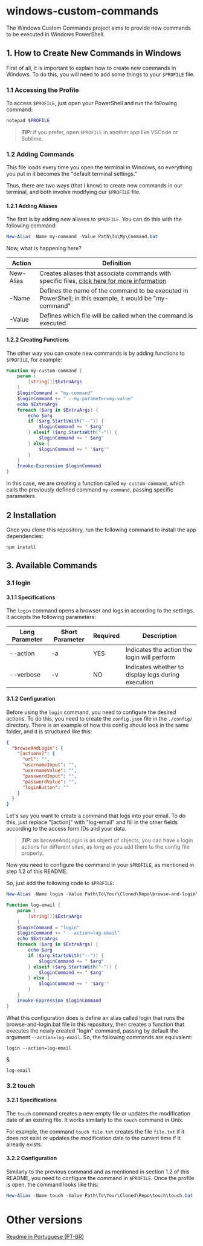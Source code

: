 # windows-custom-commands

The Windows Custom Commands project aims to provide new commands to be executed in Windows PowerShell.

## 1. How to Create New Commands in Windows

First of all, it is important to explain how to create new commands in Windows. To do this, you will need to add some things to your `$PROFILE` file.

### 1.1 Accessing the Profile

To access `$PROFILE`, just open your PowerShell and run the following command:

```powershell
notepad $PROFILE
```

> **_TIP:_** if you prefer, open `$PROFILE` in another app like VSCode or Sublime.

### 1.2 Adding Commands

This file loads every time you open the terminal in Windows, so everything you put in it becomes the "default terminal settings."

Thus, there are two ways (that I know) to create new commands in our terminal, and both involve modifying our `$PROFILE` file.

#### 1.2.1 Adding Aliases

The first is by adding new aliases to `$PROFILE`. You can do this with the following command:

```powershell
New-Alias -Name my-command -Value Path\To\My\Command.bat
```

Now, what is happening here?

| Action      | Definition |
|-----------|-----------|
| New-Alias | Creates aliases that associate commands with specific files, [click here for more information](https://learn.microsoft.com/en-us/powershell/module/microsoft.powershell.utility/new-alias?view=powershell-7.4) |
| -Name | Defines the name of the command to be executed in PowerShell; in this example, it would be "my-command"     |
| -Value | Defines which file will be called when the command is executed |

#### 1.2.2 Creating Functions

The other way you can create new commands is by adding functions to `$PROFILE`, for example:

```powershell
Function my-custom-command {
    param (
        [string[]]$ExtraArgs
    )
    $loginCommand = "my-command"
    $loginCommand += " --my-parameter=my-value"
    echo $ExtraArgs
    foreach ($arg in $ExtraArgs) {
        echo $arg
        if ($arg.StartsWith("--")) {
            $loginCommand += " $arg"
        } elseif ($arg.StartsWith("-")) {
            $loginCommand += " $arg"
        } else {
            $loginCommand += " '$arg'"
        }
    }
    Invoke-Expression $loginCommand
}
```

In this case, we are creating a function called `my-custom-command`, which calls the previously defined command `my-command`, passing specific parameters.

## 2 Installation

Once you clone this repository, run the following command to install the app dependencies:

```shell
npm install
```

## 3. Available Commands

### 3.1 login

#### 3.1.1 Specifications

The `login` command opens a browser and logs in according to the settings. It accepts the following parameters:

| Long Parameter | Short Parameter  | Required | Description |
|---|---|---| --- |
| --action  | -a  | YES  | Indicates the action the login will perform    |
|  --verbose | -v  | NO  | Indicates whether to display logs during execution    |

#### 3.1.2 Configuration

Before using the `login` command, you need to configure the desired actions. To do this, you need to create the `config.json` file in the `./config/` directory. There is an example of how this config should look in the same folder, and it is structured like this:

```json
{
  "browseAndLogin": {
    "[actions]": {
      "url": "",
      "usernameInput": "",
      "usernameValue": "",
      "passwordInput": "",
      "passwordValue": "",
      "loginButton": ""
    }
  }
}
```

Let's say you want to create a command that logs into your email. To do this, just replace "[action]" with "log-email" and fill in the other fields according to the access form IDs and your data.

> **_TIP:_** as browseAndLogin is an object of objects, you can have `n` login actions for different sites, as long as you add them to the config file properly.

Now you need to configure the command in your `$PROFILE`, as mentioned in step 1.2 of this README.

So, just add the following code to `$PROFILE`:

```powershell
New-Alias -Name login -Value Path\To\Your\Cloned\Repo\browse-and-login\browse-and-login.bat

Function log-email {
    param (
        [string[]]$ExtraArgs
    )
    $loginCommand = "login"
    $loginCommand += " --action=log-email"
    echo $ExtraArgs
    foreach ($arg in $ExtraArgs) {
        echo $arg
        if ($arg.StartsWith("--")) {
            $loginCommand += " $arg"
        } elseif ($arg.StartsWith("-")) {
            $loginCommand += " $arg"
        } else {
            $loginCommand += " '$arg'"
        }
    }
    Invoke-Expression $loginCommand
}
```

What this configuration does is define an alias called login that runs the browse-and-login.bat file in this repository, then creates a function that executes the newly created "login" command, passing by default the argument `--action=log-email`. So, the following commands are equivalent:

```shell
login --action=log-email
```
&
```shell
log-email
```

### 3.2 touch

#### 3.2.1 Specifications

The `touch` command creates a new empty file or updates the modification date of an existing file. It works similarly to the `touch` command in Unix.

For example, the command `touch file.txt` creates the file `file.txt` if it does not exist or updates the modification date to the current time if it already exists.

#### 3.2.2 Configuration

Similarly to the previous command and as mentioned in section 1.2 of this README, you need to configure the command in `$PROFILE`. Once the profile is open, the command looks like this:

```powershell
New-Alias -Name touch -Value Path\To\Your\Cloned\Repo\touch\touch.bat
```

# Other versions

[Readme in Portuguese (PT-BR)](README.pt-br.md)